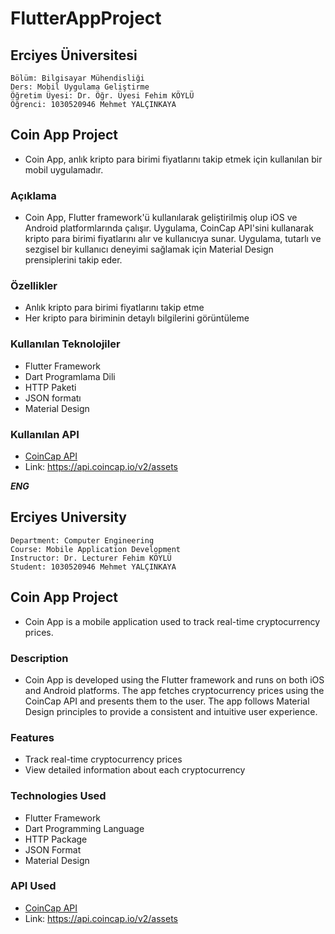 # FlutterAppProject


## Erciyes Üniversitesi 
```
Bölüm: Bilgisayar Mühendisliği 
Ders: Mobil Uygulama Geliştirme 
Öğretim Üyesi: Dr. Öğr. Üyesi Fehim KÖYLÜ
Öğrenci: 1030520946 Mehmet YALÇINKAYA
```



## Coin App Project
- Coin App, anlık kripto para birimi fiyatlarını takip etmek için kullanılan bir mobil uygulamadır.

### Açıklama
- Coin App, Flutter framework'ü kullanılarak geliştirilmiş olup iOS ve Android platformlarında çalışır.
Uygulama, CoinCap API'sini kullanarak kripto para birimi fiyatlarını alır ve kullanıcıya sunar.
Uygulama, tutarlı ve sezgisel bir kullanıcı deneyimi sağlamak için Material Design prensiplerini takip eder.

### Özellikler
- Anlık kripto para birimi fiyatlarını takip etme
- Her kripto para biriminin detaylı bilgilerini görüntüleme

### Kullanılan Teknolojiler
- Flutter Framework
- Dart Programlama Dili
- HTTP Paketi
- JSON formatı
- Material Design

### Kullanılan API
- [CoinCap API](https://api.coincap.io/v2/assets)
- Link: https://api.coincap.io/v2/assets

 **_ENG_**

## Erciyes University 
```
Department: Computer Engineering  
Course: Mobile Application Development  
Instructor: Dr. Lecturer Fehim KÖYLÜ  
Student: 1030520946 Mehmet YALÇINKAYA
```

## Coin App Project
- Coin App is a mobile application used to track real-time cryptocurrency prices.

### Description
- Coin App is developed using the Flutter framework and runs on both iOS and Android platforms.
The app fetches cryptocurrency prices using the CoinCap API and presents them to the user.
The app follows Material Design principles to provide a consistent and intuitive user experience.

### Features
- Track real-time cryptocurrency prices
- View detailed information about each cryptocurrency

### Technologies Used
- Flutter Framework
- Dart Programming Language
- HTTP Package
- JSON Format
- Material Design

### API Used
- [CoinCap API](https://api.coincap.io/v2/assets)
- Link: https://api.coincap.io/v2/assets
